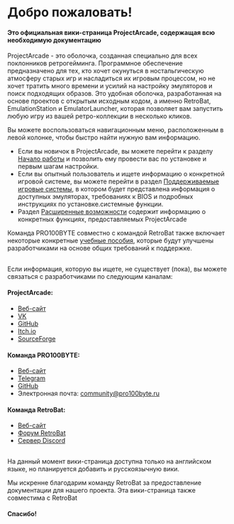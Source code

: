 # Добро пожаловать!

#### Это официальная вики-страница ProjectArcade, содержащая всю необходимую документацию

ProjectArcade - это оболочка, созданная специально для всех поклонников ретрогейминга. Программное обеспечение предназначено для тех, кто хочет окунуться в ностальгическую атмосферу старых игр и насладиться их игровым процессом, но не хочет тратить много времени и усилий на настройку эмуляторов и поиск подходящих образов. Это удобная оболочка, разработанная на основе проектов с открытым исходным кодом, а именно RetroBat, EmulationStation и EmulatorLauncher, которая позволяет вам запустить любую игру из вашей ретро-коллекции в несколько кликов.

Вы можете воспользоваться навигационным меню, расположенным в левой колонке, чтобы быстро найти нужную вам информацию.

* Если вы новичок в ProjectArcade, вы можете перейти к разделу [Начало работы](#) и позволить ему провести вас по установке и первым шагам настройки.
* Если вы опытный пользователь и ищете информацию о конкретной игровой системе, вы можете перейти в раздел [Поддерживаемые игровые системы](#), в котором будет представлена информация о доступных эмуляторах, требованиях к BIOS и подробных инструкциях по установке.системные функции.
* Раздел [Расширенные возможности](#) содержит информацию о конкретных функциях, предоставляемых ProjectArcade

Команда PRO100BYTE совместно с командой RetroBat также включает некоторые конкретные [учебные пособия](#), которые будут улучшены разработчиками на основе общих требований к поддержке.

##

Если информация, которую вы ищете, не существует (пока), вы можете связаться с разработчиками по следующим каналам:

#### ProjectArcade:

* [Веб-сайт](https://projectarcade.ru)
* [VK](https://vk.com/projectarcade)
* [GitHub](https://github.com/PRO100BYTE/ProjectArcade)
* [Itch.io](https://thedayg0ne.itch.io/projectarcade)
* [SourceForge](https://sourceforge.net/projects/projectarcade/)

#### Команда PRO100BYTE:

* [Веб-сайт](https://pro100byte.ru)
* [Telegram](https://t.me/thedayg0ne)
* [GitHub](https://github.com/PRO100BYTE)
* Электронная почта: community@pro100byte.ru

#### Команда RetroBat:

* [Веб-сайт](https://www.retrobat.org/)
* [Форум RetroBat](https://social.retrobat.org/forum)
* [Сервер Discord](https://social.retrobat.org/discord)

##

На данный момент вики-страница доступна только на английском языке, но планируется добавить и русскоязычную вики.

Мы искренне благодарим команду RetroBat за предоставление документации для нашего проекта. Эта вики-страница также совместима с RetroBat

#### Спасибо!